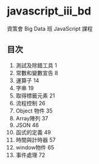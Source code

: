 # javascript_iii_bd
資策會 Big Data 班 JavaScript 課程

## 目次
1. 測試及除錯工具	1
2. 常數和變數宣告	8
3. 運算子	14
4. 字串	19
5. 取得標籤元素	21
6. 流程控制	26
7. Object 物件	35
8. Array陣列	37
9. JSON	46
10. 函式的定義	49
11. 時間與計時器	57
12. window物件	65
13. 事件處理	72